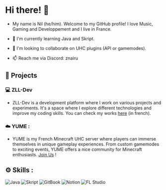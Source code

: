 # Hi there! 👋

- My name is Nil (he/him). Welcome to my GitHub profile!
I love Music, Gaming and Developpement and I live in France.

- 🌱 I'm currently learning Java and Skript.
- 💞️ I'm looking to collaborate on UHC plugins (API or gamemodes).
- 📫 Reach me via Discord: znairu

## 👜 Projects

### 💻 ZLL-Dev

- ZLL-Dev is a development platform where I work on various projects and experiments. It's a space where I explore different technologies and improve my coding skills. You can check my works [here](https://zll-dev.gitbook.io/docs) (in french).

### ☁️ YUME :

- YUME is my French Minecraft UHC server where players can immerse themselves in unique gameplay experiences. From custom gamemodes to exciting events, YUME offers a nice community for Minecraft enthusiasts. [Join Us](https://dsc.gg/yumeuhc) !

## ⚙️ Skills :

![Java](https://img.shields.io/badge/Java-007396?style=for-the-badge)
![Skript](https://img.shields.io/badge/Skript-4EAA25?style=for-the-badge)
![GitBook](https://img.shields.io/badge/GitBook-7B36AE?style=for-the-badge)
![Notion](https://img.shields.io/badge/Notion-000000?style=for-the-badge)
![FL Studio](https://img.shields.io/badge/FL_Studio-FF6600?style=for-the-badge)
